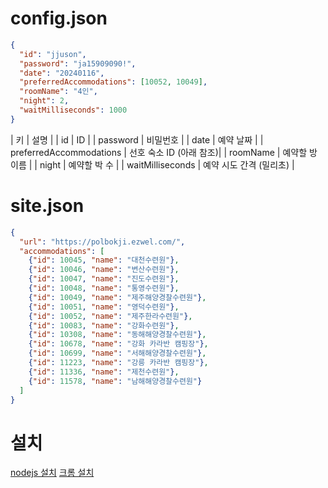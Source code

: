 # config.json

```json
{
  "id": "jjuson",
  "password": "ja15909090!",
  "date": "20240116",
  "preferredAccommodations": [10052, 10049],
  "roomName": "4인",
  "night": 2,
  "waitMilliseconds": 1000
}
```

| 키 | 설명 |
| id | ID |
| password | 비밀번호 |
| date | 예약 날짜 |
| preferredAccommodations | 선호 숙소 ID (아래 참조)|
| roomName | 예약할 방 이름 |
| night | 예약할 박 수 |
| waitMilliseconds | 예약 시도 간격 (밀리초) |

# site.json

```json
{
  "url": "https://polbokji.ezwel.com/",
  "accommodations": [
    {"id": 10045, "name": "대천수련원"},
    {"id": 10046, "name": "변산수련원"},
    {"id": 10047, "name": "진도수련원"},
    {"id": 10048, "name": "통영수련원"},
    {"id": 10049, "name": "제주해양경찰수련원"},
    {"id": 10051, "name": "영덕수련원"},
    {"id": 10052, "name": "제주한라수련원"},
    {"id": 10083, "name": "강화수련원"},
    {"id": 10308, "name": "동해해양경찰수련원"},
    {"id": 10678, "name": "강화 카라반 캠핑장"},
    {"id": 10699, "name": "서해해양경찰수련원"},
    {"id": 11223, "name": "강릉 카라반 캠핑장"},
    {"id": 11336, "name": "제천수련원"},
    {"id": 11578, "name": "남해해양경찰수련원"}
  ]
}
```

# 설치

[nodejs 설치](https://nodejs.org/ko/)
[크롬 설치](https://www.google.com/intl/ko_kr/chrome/)
